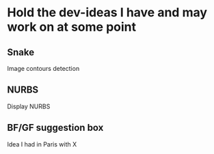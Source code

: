Hold the dev-ideas I have and may work on at some point
=======================================================


Snake
-----
Image contours detection

NURBS
-----
Display NURBS

BF/GF suggestion box
--------------------

Idea I had in Paris with X
